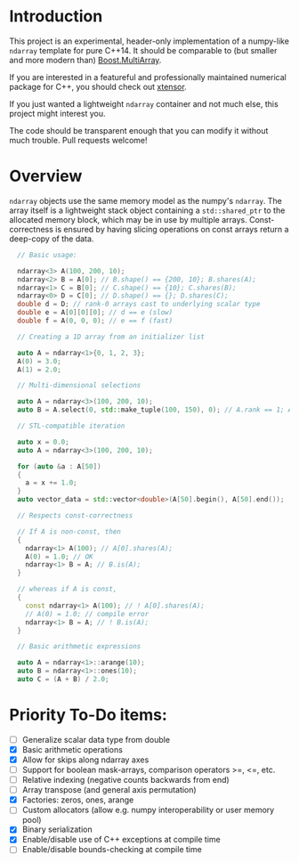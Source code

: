 # Introduction


This project is an experimental, header-only implementation of a numpy-like `ndarray` template for pure C++14. It should be comparable to (but smaller and more modern than) [Boost.MultiArray](https://www.boost.org/doc/libs/1_68_0/libs/multi_array/doc/index.html).


If you are interested in a featureful and professionally maintained numerical package for C++, you should check out [xtensor](https://github.com/QuantStack/xtensor).


If you just wanted a lightweight `ndarray` container and not much else, this project might interest you.


The code should be transparent enough that you can modify it without much trouble. Pull requests welcome!


# Overview

`ndarray` objects use the same memory model as the numpy's `ndarray`. The array itself is a lightweight stack object containing a `std::shared_ptr` to the allocated memory block, which may be in use by multiple arrays. Const-correctness is ensured by having slicing operations on const arrays return a deep-copy of the data.


```C++
  // Basic usage:

  ndarray<3> A(100, 200, 10);
  ndarray<2> B = A[0]; // B.shape() == {200, 10}; B.shares(A);
  ndarray<1> C = B[0]; // C.shape() == {10}; C.shares(B);
  ndarray<0> D = C[0]; // D.shape() == {}; D.shares(C);
  double d = D; // rank-0 arrays cast to underlying scalar type
  double e = A[0][0][0]; // d == e (slow)
  double f = A(0, 0, 0); // e == f (fast)
```


```C++
  // Creating a 1D array from an initializer list

  auto A = ndarray<1>{0, 1, 2, 3};
  A(0) = 3.0;
  A(1) = 2.0;
```


```C++
  // Multi-dimensional selections

  auto A = ndarray<3>(100, 200, 10);
  auto B = A.select(0, std::make_tuple(100, 150), 0); // A.rank == 1; A.shares(B);
```


```C++
  // STL-compatible iteration

  auto x = 0.0;
  auto A = ndarray<3>(100, 200, 10);

  for (auto &a : A[50])
  {
    a = x += 1.0;
  }
  auto vector_data = std::vector<double>(A[50].begin(), A[50].end());
```


```C++
  // Respects const-correctness

  // If A is non-const, then
  {
    ndarray<1> A(100); // A[0].shares(A);
    A(0) = 1.0; // OK
    ndarray<1> B = A; // B.is(A);
  }

  // whereas if A is const,
  {
    const ndarray<1> A(100); // ! A[0].shares(A);
    // A(0) = 1.0; // compile error
    ndarray<1> B = A; // ! B.is(A);
  }
```


```C++
  // Basic arithmetic expressions

  auto A = ndarray<1>::arange(10);
  auto B = ndarray<1>::ones(10);
  auto C = (A + B) / 2.0;
```


# Priority To-Do items:
- [ ] Generalize scalar data type from double
- [x] Basic arithmetic operations
- [x] Allow for skips along ndarray axes
- [ ] Support for boolean mask-arrays, comparison operators >=, <=, etc.
- [ ] Relative indexing (negative counts backwards from end)
- [ ] Array transpose (and general axis permutation)
- [x] Factories: zeros, ones, arange
- [ ] Custom allocators (allow e.g. numpy interoperability or user memory pool)
- [x] Binary serialization
- [x] Enable/disable use of C++ exceptions at compile time
- [ ] Enable/disable bounds-checking at compile time
